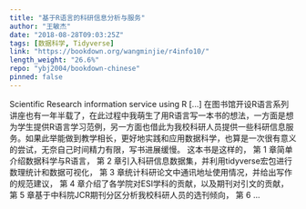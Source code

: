 ```yaml
---
title: "基于R语言的科研信息分析与服务"
author: "王敏杰"
date: "2018-08-28T09:03:25Z"
tags: [数据科学, Tidyverse]
link: "https://bookdown.org/wangminjie/r4info10/"
length_weight: "26.6%"
repo: "ybj2004/bookdown-chinese"
pinned: false
---
```


Scientific Research information service using R [...] 在图书馆开设R语言系列讲座也有一年半载了，在此过程中我萌生了用R语言写一本书的想法，一方面是想为学生提供R语言学习范例，另一方面也借此为我校科研人员提供一些科研信息服务。如果此举能做到教学相长，更好地实践和应用数据科学，也算是一次很有意义的尝试，无奈自己时间精力有限，写书进展缓慢。 这本书是这样的， 第 1 章简单介绍数据科学与R语言， 第 2 章引入科研信息数据集，并利用tidyverse宏包进行数理统计和数据可视化， 第 3 章统计科研论文中通讯地址使用情况，并给出写作的规范建议， 第 4 章介绍了各学院对ESI学科的贡献，以及期刊对引文的贡献， 第 5 章基于中科院JCR期刊分区分析我校科研人员的选刊倾向， 第 6 ...
